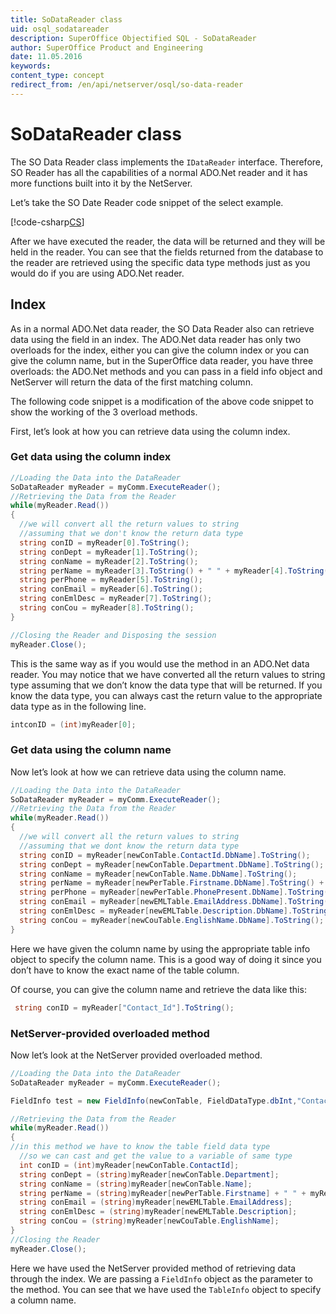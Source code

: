 ```yaml
---
title: SoDataReader class
uid: osql_sodatareader
description: SuperOffice Objectified SQL - SoDataReader
author: SuperOffice Product and Engineering
date: 11.05.2016
keywords:
content_type: concept
redirect_from: /en/api/netserver/osql/so-data-reader
---
```


# SoDataReader class

The SO Data Reader class implements the `IDataReader` interface. Therefore, SO Reader has all the capabilities of a normal ADO.Net reader and it has more functions built into it by the NetServer.

Let’s take the SO Date Reader code snippet of the select example.

[!code-csharp[CS](howto/includes/select-2.cs?range=38-50)]

After we have executed the reader, the data will be returned and they will be held in the reader. You can see that the fields returned from the database to the reader are retrieved using the specific data type methods just as you would do if you are using ADO.Net reader.

## Index

As in a normal ADO.Net data reader, the SO Data Reader also can retrieve data using the field in an index. The ADO.Net data reader has only two overloads for the index, either you can give the column index or you can give the column name, but in the SuperOffice data reader, you have three overloads: the ADO.Net methods and you can pass in a field info object and NetServer will return the data of the first matching column.

The following code snippet is a modification of the above code snippet to show the working of the 3 overload methods.

First, let’s look at how you can retrieve data using the column index.

### Get data using the column index

```csharp
//Loading the Data into the DataReader
SoDataReader myReader = myComm.ExecuteReader();
//Retrieving the Data from the Reader
while(myReader.Read())
{
  //we will convert all the return values to string
  //assuming that we don't know the return data type
  string conID = myReader[0].ToString();
  string conDept = myReader[1].ToString();
  string conName = myReader[2].ToString();
  string perName = myReader[3].ToString() + " " + myReader[4].ToString();
  string perPhone = myReader[5].ToString();
  string conEmail = myReader[6].ToString();
  string conEmlDesc = myReader[7].ToString();
  string conCou = myReader[8].ToString();
}

//Closing the Reader and Disposing the session
myReader.Close();
```

This is the same way as if you would use the method in an ADO.Net data reader. You may notice that we have converted all the return values to string type assuming that we don’t know the data type that will be returned. If you know the data type, you can always cast the return value to the appropriate data type as in the following line.

```csharp
intconID = (int)myReader[0];
```

### Get data using the column name

Now let’s look at how we can retrieve data using the column name.

```csharp
//Loading the Data into the DataReader
SoDataReader myReader = myComm.ExecuteReader();
//Retrieving the Data from the Reader
while(myReader.Read())
{
  //we will convert all the return values to string
  //assuming that we dont know the return data type
  string conID = myReader[newConTable.ContactId.DbName].ToString();
  string conDept = myReader[newConTable.Department.DbName].ToString();
  string conName = myReader[newConTable.Name.DbName].ToString();
  string perName = myReader[newPerTable.Firstname.DbName].ToString() + " " + myReader[newPerTable.Lastname.DbName].ToString();
  string perPhone = myReader[newPerTable.PhonePresent.DbName].ToString();
  string conEmail = myReader[newEMLTable.EmailAddress.DbName].ToString();
  string conEmlDesc = myReader[newEMLTable.Description.DbName].ToString();
  string conCou = myReader[newCouTable.EnglishName.DbName].ToString();
}
```

Here we have given the column name by using the appropriate table info object to specify the column name. This is a good way of doing it since you don’t have to know the exact name of the table column.

Of course, you can give the column name and retrieve the data like this:

```csharp
 string conID = myReader["Contact_Id"].ToString();
```

### NetServer-provided overloaded method

Now let’s look at the NetServer provided overloaded method.

```csharp
//Loading the Data into the DataReader
SoDataReader myReader = myComm.ExecuteReader();

FieldInfo test = new FieldInfo(newConTable, FieldDataType.dbInt,"Contact_Id");

//Retrieving the Data from the Reader
while(myReader.Read())
{
//in this method we have to know the table field data type
  //so we can cast and get the value to a variable of same type
  int conID = (int)myReader[newConTable.ContactId];
  string conDept = (string)myReader[newConTable.Department];
  string conName = (string)myReader[newConTable.Name];
  string perName = (string)myReader[newPerTable.Firstname] + " " + myReader[newPerTable.Lastname];
  string conEmail = (string)myReader[newEMLTable.EmailAddress];
  string conEmlDesc = (string)myReader[newEMLTable.Description];
  string conCou = (string)myReader[newCouTable.EnglishName];
}
//Closing the Reader
myReader.Close();
```

Here we have used the NetServer provided method of retrieving data through the index. We are passing a `FieldInfo` object as the parameter to the method. You can see that we have used the `TableInfo` object to specify a column name.
